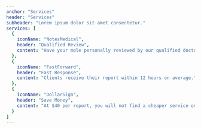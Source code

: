 ```yaml
---
anchor: "Services"
header: "Services"
subheader: "Lorem ipsum dolor sit amet consectetur."
services: [
  {
    iconName: "NotesMedical",
    header: "Qualified Review",
    content: "Have your mole personally reviewed by our qualified doctor and skin specialist."
  },
  {
    iconName: "FastForward",
    header: "Fast Response",
    content: "Clients receive their report within 12 hours on average."
  },
  {
    iconName: "DollarSign",
    header: "Save Money",
    content: "At $40 per report, you will not find a cheaper service online."
  }
]
---
```

